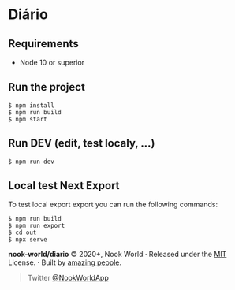 # Diário

## Requirements

- Node 10 or superior

## Run the project

```
$ npm install
$ npm run build
$ npm start
```

## Run DEV (edit, test localy, ...)
```
$ npm run dev
```

## Local test Next Export

To test local export export you can run the following commands:

```
$ npm run build
$ npm run export
$ cd out
$ npx serve
```

**nook-world/diario** © 2020+, Nook World&nbsp;&middot;&nbsp;Released under the [MIT] License.&nbsp;&middot;&nbsp;Built by [amazing people].

> Twitter [@NookWorldApp](https://twitter.com/NooKWorldApp)

[MIT]: LICENSE
[amazing people]: http://github.com/nook-world/diario/contributors
